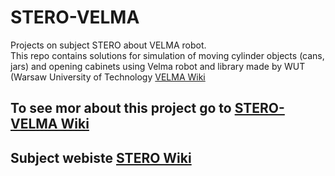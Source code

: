 # STERO-VELMA
Projects on subject STERO about VELMA robot.   
This repo contains solutions for simulation of moving cylinder objects (cans, jars) and opening cabinets using Velma robot and library made by WUT (Warsaw University of Technology [VELMA Wiki](https://rcprg-ros-pkg.github.io/velma_docs/)
## To see mor about this project go to [STERO- VELMA Wiki](https://github.com/czogran/STERO-VELMA/wiki)
## Subject webiste [STERO Wiki](https://www.robotyka.ia.pw.edu.pl/redmine/projects/sterowania-i-symulacja-robotow-students-wiki/wiki)
